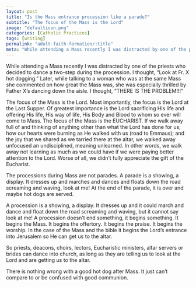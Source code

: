 ```yaml
---
layout: post
title: "Is the Mass entrance procession like a parade?"
subtitle: "The focus of the Mass is the Lord"
image: "defaulticon.png"
categories: [Catholic Practices]
tags: [writing]
permalink: "adult-faith-formation/:title"
meta: "While attending a Mass recently I was distracted by one of the priests who decided to dance a two-step during the procession. I thought, “Look at Fr. X hot dogging.” Later, while talking to a woman who was at the same Mass she commented on how great the Mass was, she was especially thrilled by Father X’s dancing down the aisle. I thought, “THERE IS THE PROBLEM!!!”"
---
```

While attending a Mass recently I was distracted by one of the priests who decided to dance a two-step during the procession. I thought, “Look at Fr. X hot dogging.” Later, while talking to a woman who was at the same Mass she commented on how great the Mass was, she was especially thrilled by Father X’s dancing down the aisle. I thought, “THERE IS THE PROBLEM!!!”
<!--more-->

The focus of the Mass is the Lord. Most importantly, the focus is the Lord at the Last Supper. Of greatest importance is the Lord sacrificing His life and offering His life, His way of life, His Body and Blood to whom so ever will come to Mass. The focus of the Mass is the EUCHARIST. If we walk away full of and thinking of anything other than what the Lord has done for us; how our hearts were burning as He walked with us (road to Emmaus); and the joy that we shared as we tarried there at the altar, we walked away unfocused an undisciplined, meaning unlearned. In other words, we walk away not learning as much as we could have if we were paying better attention to the Lord. Worse of all, we didn’t fully appreciate the gift of the Eucharist.

The processions during Mass are not parades. A parade is a showing, a display. It dresses up and marches and dances and floats down the road screaming and waving, look at me! At the end of the parade, it is over and maybe hot dogs are served.

A procession is a showing, a display. It dresses up and it could march and dance and float down the road screaming and waving, but it cannot say look at me! A procession doesn’t end something, it begins something. It begins the Mass. It begins the offertory. It begins the praise. It begins the worship. In the case of the Mass and the bible it begins the Lord’s entrance into Jerusalem so He can get us to the altar.

So priests, deacons, choirs, lectors, Eucharistic ministers, altar servers or brides can dance into church, as long as they are telling us to look at the Lord and are getting us to the altar.

There is nothing wrong with a good hot dog after Mass. It just can’t compare to or be confused with good communion.